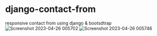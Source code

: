 # django-contact-from
responsive contact from using django &amp; bootsdtrap
![Screenshot 2023-04-26 005702](https://github.com/Phychotk66/django-contact-from/assets/102309745/95f08d45-dc67-4285-996c-aacb71d610e4)
![Screenshot 2023-04-26 005746](https://github.com/Phychotk66/django-contact-from/assets/102309745/6c9d4896-df9d-4465-8775-1f6497cb2536)
